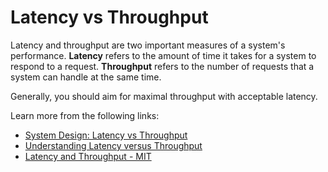 # Latency vs Throughput

Latency and throughput are two important measures of a system's performance. **Latency** refers to the amount of time it takes for a system to respond to a request. **Throughput** refers to the number of requests that a system can handle at the same time.

Generally, you should aim for maximal throughput with acceptable latency.

Learn more from the following links:

- [System Design: Latency vs Throughput](https://cs.fyi/guide/latency-vs-throughput/)
- [Understanding Latency versus Throughput](https://community.cadence.com/cadence_blogs_8/b/fv/posts/understanding-latency-vs-throughput)
- [Latency and Throughput - MIT](https://www.youtube.com/watch?v=3HIV4MnLGCw)